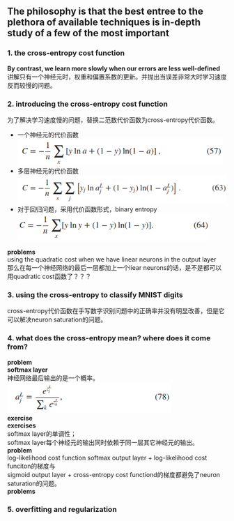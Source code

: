 The philosophy is that the best entree to the plethora of available techniques is in-depth study of a few of the most important
----------

### 1. the cross-entropy cost function

**By contrast, we learn more slowly when our errors are less well-defined**
讲解只有一个神经元时，权重和偏置系数的更新。并抛出当误差非常大时学习速度反而较慢的问题。

### 2. introducing the cross-entropy cost function
为了解决学习速度慢的问题，替换二范数代价函数为cross-entropy代价函数。
- 一个神经元的代价函数  
![math57](../image/math57.png)  
- 多层神经元的代价函数  
![math67](../image/math63.png)
- 对于回归问题，采用代价函数形式，binary entropy  
![math64](../image/math64.png)

**problems**  
using the quadratic cost when we have linear neurons in the output layer  
那么在每一个神经网络的最后一层都加上一个liear neurons的话，是不是都可以用quadratic cost函数了？？？
### 3. using the cross-entropy to classify MNIST digits
cross-entropy代价函数在手写数字识别问题中的正确率并没有明显改善，但是它可以解决neuron saturation的问题。

### 4. what does the cross-entropy mean? where does it come from?
**problem**  
**softmax layer**  
神经网络最后输出的是一个概率。  
![math78](../image/math78.png)  
**exercise**  
**exercises**  
softmax layer的单调性；  
softmax layer每个神经元的输出同时依赖于同一层其它神经元的输出。  
**problem**  
  log-likelihood cost function
softmax output layer + log-likelihood cost funciton的梯度与  
sigmoid output layer + cross-entropy cost functiond的梯度都避免了neuron saturation的问题。   
**problems** 
### 5. overfitting and regularization

